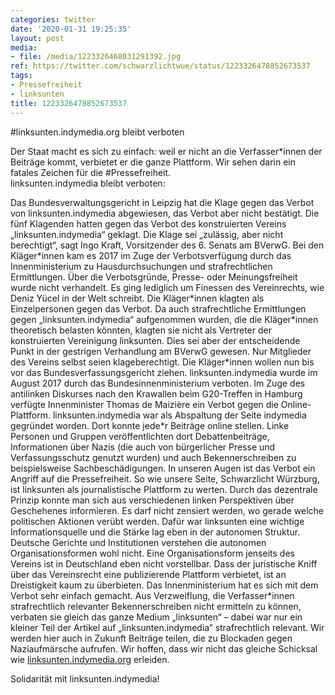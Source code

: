 ```yaml
---
categories: twitter
date: '2020-01-31 19:25:35'
layout: post
media:
- file: /media/1223326468031291392.jpg
ref: https://twitter.com/schwarzlichtwue/status/1223326478852673537
tags:
- Pressefreiheit
- linksunten
title: 1223326478852673537
---
```

#linksunten.indymedia.org bleibt verboten

 

Der Staat macht es sich zu einfach: weil er nicht an die Verfasser\*innen der Beiträge kommt, verbietet er die ganze Plattform. Wir sehen darin ein fatales Zeichen für die #Pressefreiheit.  
linksunten.indymedia bleibt verboten:

Das Bundesverwaltungsgericht in Leipzig hat die Klage gegen das Verbot von linksunten.indymedia abgewiesen, das Verbot aber nicht bestätigt. Die fünf Klagenden hatten gegen das Verbot des konstruierten Vereins „linksunten.indymedia“ geklagt. 
Die Klage sei „zulässig, aber nicht berechtigt“, sagt Ingo Kraft, Vorsitzender des 6. Senats am BVerwG. Bei den Kläger\*innen kam es 2017 im Zuge der Verbotsverfügung durch das Innenministerium zu Hausdurchsuchungen und strafrechtlichen Ermittlungen. 
Über die Verbotsgründe, Presse- oder Meinungsfreiheit wurde nicht verhandelt. Es ging lediglich um Finessen des Vereinrechts, wie Deniz Yücel in der Welt schreibt. Die Kläger\*innen klagten als Einzelpersonen gegen das Verbot. 
Da auch strafrechtliche Ermittlungen gegen „linksunten.indymedia“ aufgenommen wurden, die die Kläger\*innen theoretisch belasten könnten, klagten sie nicht als Vertreter der konstruierten Vereinigung linksunten. 
Dies sei aber der entscheidende Punkt in der gestrigen Verhandlung am BVerwG gewesen. Nur Mitglieder des Vereins selbst seien klageberechtigt. Die Kläger\*innen wollen nun bis vor das Bundesverfassungsgericht ziehen. 
linksunten.indymedia wurde im August 2017 durch das Bundesinnenministerium verboten. Im Zuge des antilinken Diskurses nach den Krawallen beim G20-Treffen in Hamburg verfügte Innenminister Thomas de Maizière ein Verbot gegen die Online-Plattform. 
linksunten.indymedia war als Abspaltung der Seite indymedia gegründet worden. Dort konnte jede\*r Beiträge online stellen. 
Linke Personen und Gruppen veröffentlichten dort Debattenbeiträge, Informationen über Nazis (die auch von bürgerlicher Presse und Verfassungsschutz genutzt wurden) und auch Bekennerschreiben zu beispielsweise Sachbeschädigungen. 
In unseren Augen ist das Verbot ein Angriff auf die Pressefreiheit. So wie unsere Seite, Schwarzlicht Würzburg, ist linksunten als journalistische Plattform zu werten. Durch das dezentrale Prinzip konnte man sich aus verschiedenen linken Perspektiven über Geschehenes informieren. 
Es darf nicht zensiert werden, wo gerade welche politischen Aktionen verübt werden. Dafür war linksunten eine wichtige Informationsquelle und die Stärke lag eben in der autonomen Struktur. 
Deutsche Gerichte und Institutionen verstehen die autonomen Organisationsformen wohl nicht. Eine Organisationsform jenseits des Vereins ist in Deutschland eben nicht vorstellbar. 
Dass der juristische Kniff über das Vereinsrecht eine publizierende Plattform verbietet, ist an Dreistigkeit kaum zu überbieten. Das Innenministerium hat es sich mit dem Verbot sehr einfach gemacht. 
Aus Verzweiflung, die Verfasser\*innen strafrechtlich relevanter Bekennerschreiben nicht ermitteln zu können, verbaten sie gleich das ganze Medium „linksunten“ – dabei war nur ein kleiner Teil der Artikel auf „linksunten.indymedia“ strafrechtlich relevant. 
Wir werden hier auch in Zukunft Beiträge teilen, die zu Blockaden gegen Naziaufmärsche aufrufen. Wir hoffen, dass wir nicht das gleiche Schicksal wie [linksunten.indymedia.org](http://linksunten.indymedia.org) erleiden. 



Solidarität mit linksunten.indymedia! 